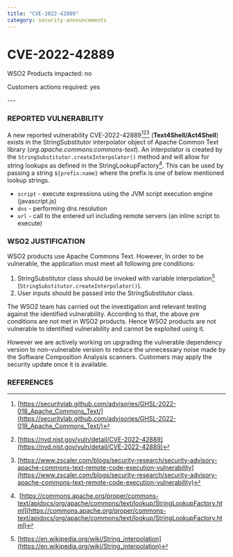 ```yaml
---
title: "CVE-2022-42889"
category: security-announcements
---
```


# CVE-2022-42889

<p class="doc-info">WSO2 Products impacted: no</p>
<p class="doc-info">Customers actions required: yes</p>
---

### REPORTED VULNERABILITY
A new reported vulnerability CVE-2022-42889[^1][^2][^3] (**Text4Shell/Act4Shell**) exists in the StringSubstitutor interpolator object of Apache Common Text library (*org.apache.commons:commons-text*). An interpolator is created by the `StringSubstitutor.createInterpolator()` method and will allow for string lookups as defined in the StringLookupFactory[^4].  This can be used by passing a string `${prefix:name}` where the prefix is one of below mentioned lookup strings.

* `script` - execute expressions using the JVM script execution engine (javascript.js)
* `dns` - performing dns resolution
* `url` - call to the entered url including remote servers (an inline script to execute)


### WSO2 JUSTIFICATION
WSO2 products use Apache Commons Text. However, In order to be vulnerable, the application must meet all following pre conditions:

1. StringSubstitutor class should be invoked with variable interpolation[^5] (`StringSubstitutor.createInterpolator()`).
2. User inputs should be passed into the StringSubstitutor class.

The WSO2 team has carried out the investigation and relevant testing against the identified vulnerability. According to that, the above pre conditions are not met in WSO2 products. Hence WSO2 products are not vulnerable to identified vulnerability and cannot be exploited using it. 

However we are actively working on upgrading the vulnerable dependency version to non-vulnerable version to reduce the unnecessary noise made by the Software Composition Analysis scanners. Customers may apply the security update once it is available.


### REFERENCES
[^1]: [https://securitylab.github.com/advisories/GHSL-2022-018_Apache_Commons_Text/](https://securitylab.github.com/advisories/GHSL-2022-018_Apache_Commons_Text/)
[^2]: [https://nvd.nist.gov/vuln/detail/CVE-2022-42889](https://nvd.nist.gov/vuln/detail/CVE-2022-42889)
[^3]: [https://www.zscaler.com/blogs/security-research/security-advisory-apache-commons-text-remote-code-execution-vulnerability](https://www.zscaler.com/blogs/security-research/security-advisory-apache-commons-text-remote-code-execution-vulnerability)
[^4]: [https://commons.apache.org/proper/commons-text/apidocs/org/apache/commons/text/lookup/StringLookupFactory.html](https://commons.apache.org/proper/commons-text/apidocs/org/apache/commons/text/lookup/StringLookupFactory.html)
[^5]: [https://en.wikipedia.org/wiki/String_interpolation](https://en.wikipedia.org/wiki/String_interpolation)

